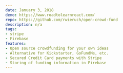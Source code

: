 ```yaml
---
date: January 3, 2018
demo: https://www.roadtolearnreact.com/
repo: https://github.com/rwieruch/open-crowd-fund
description: n/a
tags:
- stripe
- Firebase
features:
- Open source crowdfunding for your own ideas
- Alternative for Kickstarter, GoFundMe, etc.
- Secured Credit Card payments with Stripe
- Storing of funding information in Firebase
---
```


